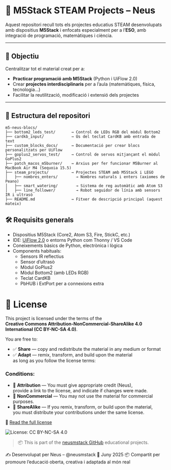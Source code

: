 # 🧠 M5Stack STEAM Projects – Neus

Aquest repositori recull tots els projectes educatius STEAM desenvolupats amb dispositius **M5Stack** i enfocats especialment per a l’**ESO**, amb integració de programació, matemàtiques i ciència.

---

## 🎯 Objectiu

Centralitzar tot el material creat per a:

- **Practicar programació amb M5Stack** (Python i UiFlow 2.0)
- Crear **projectes interdisciplinaris** per a l’aula (matemàtiques, física, tecnologia…)
- Facilitar la reutilització, modificació i extensió dels projectes

---

## 📁 Estructura del repositori

```plaintext
m5-neus-blocs/
├── bottom2_leds_test/       → Control de LEDs RGB del mòdul Bottom2
├── cardkb_input/            → Ús del teclat CardKB amb entrada de text
├── custom_blocks_docs/      → Documentació per crear blocs personalitzats per UiFlow
├── goplus2_servos_test/     → Control de servos mitjançant el mòdul GoPlus2
├── patch_macos_m5burner/    → Arxius per fer funcionar M5Burner al MacBook Air M4 (Sequoia 15.5)
├── steam_projects/          → Projectes STEAM amb M5Stack i LEGO
│   ├── nombres_enters/        → Nombres naturals i enters (axiomes de Peano)
│   ├── smart_watering/        → Sistema de reg automàtic amb Atom S3
│   ├── line_follower/         → Robot seguidor de línia amb sensors IR i ultrasò
├── README.md                → Fitxer de descripció principal (aquest mateix)
```
## 🛠️ Requisits generals

- Dispositius M5Stack (Core2, Atom S3, Fire, StickC, etc.)
- IDE: [UiFlow 2.0](https://uiflow2.m5stack.com/) o entorns Python com Thonny / VS Code
- Coneixements bàsics de Python, electrònica i lògica
- Components habituals:
  - Sensors IR reflectius
  - Sensor d’ultrasò
  - Mòdul GoPlus2
  - Mòdul Bottom2 (amb LEDs RGB)
  - Teclat CardKB
  - PbHUB i ExtPort per a connexions extra

# 📜 License

This project is licensed under the terms of the  
**Creative Commons Attribution-NonCommercial-ShareAlike 4.0 International (CC BY-NC-SA 4.0)**.

You are free to:
- ✅ **Share** — copy and redistribute the material in any medium or format  
- ✅ **Adapt** — remix, transform, and build upon the material  
  as long as you follow the license terms:

### Conditions:
- 🧾 **Attribution** — You must give appropriate credit (Neus),  
  provide a link to the license, and indicate if changes were made.
- 🚫 **NonCommercial** — You may not use the material for commercial purposes.
- 🔁 **ShareAlike** — If you remix, transform, or build upon the material,  
  you must distribute your contributions under the same license.

🔗 [Read the full license](https://creativecommons.org/licenses/by-nc-sa/4.0/)

![License: CC BY-NC-SA 4.0](https://img.shields.io/badge/License-CC%20BY--NC--SA%204.0-lightgrey.svg)

> 📦 This is part of the [neusmstack GitHub](https://github.com/neusmstack) educational projects.

✍️ Desenvolupat per Neus – @neusmstack
📅 Juny 2025
📦 Compartit per promoure l’educació oberta, creativa i adaptada al món real

